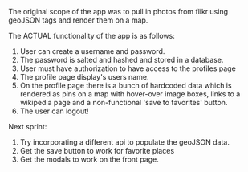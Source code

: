 The original scope of the app was to pull in photos from flikr using geoJSON tags and render them on a map.  

The ACTUAL functionality of the app is as follows:
1. User can create a username and password.  
2. The password is salted and hashed and stored in a database. 
3. User must have authorization to have access to the profiles page
4. The profile page display's users name.
5. On the profile page there is a bunch of hardcoded data which is rendered as pins on a map with hover-over image boxes, links to a wikipedia page and a non-functional 'save to favorites' button. 
6. The user can logout!

Next sprint:
1. Try incorporating a different api to populate the geoJSON data. 
2. Get the save button to work for favorite places
3. Get the modals to work on the front page. 